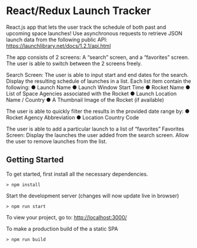 # React/Redux Launch Tracker

React.js app that lets the user track the schedule of both past and upcoming space
launches!
Use asynchronous requests to retrieve JSON launch data from the following public API:
https://launchlibrary.net/docs/1.2.1/api.html

The app consists of 2 screens: A “search” screen, and a “favorites” screen. The user
is able to switch between the 2 screens freely.

Search Screen:
The user is able to input start and end dates for the search.
Display the resulting schedule of launches in a list. Each list item contain the following:
● Launch Name
● Launch Window Start Time
● Rocket Name
● List of Space Agencies associated with the Rocket
● Launch Location Name / Country
● A Thumbnail Image of the Rocket (if available)

The user is able to quickly filter the results in the provided date range by:
● Rocket Agency Abbreviation
● Location Country Code

The user is able to add a particular launch to a list of “favorites”
Favorites Screen:
Display the launches the user added from the search screen.
Allow the user to remove launches from the list.

## Getting Started

To get started, first install all the necessary dependencies.

```
> npm install
```

Start the development server (changes will now update live in browser)

```
> npm run start
```

To view your project, go to: [http://localhost:3000/](http://localhost:3000/)

To make a production build of the a static SPA

```
> npm run build
```
